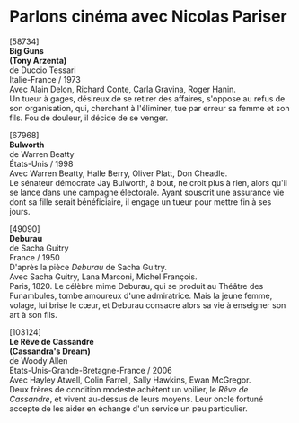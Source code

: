 # Parlons cinéma avec Nicolas Pariser

[58734]  
**Big Guns**  
**(Tony Arzenta)**  
de Duccio Tessari  
Italie-France / 1973  
Avec Alain Delon, Richard Conte, Carla Gravina, Roger Hanin.  
Un tueur à gages, désireux de se retirer des affaires, s'oppose au refus de son organisation, qui, cherchant à l'éliminer, tue par erreur sa femme et son fils. Fou de douleur, il décide de se venger.

[67968]  
**Bulworth**  
de Warren Beatty  
États-Unis / 1998  
Avec Warren Beatty, Halle Berry, Oliver Platt, Don Cheadle.  
Le sénateur démocrate Jay Bulworth, à bout, ne croit plus à rien, alors qu'il se lance dans une campagne électorale. Ayant souscrit une assurance vie dont sa fille serait bénéficiaire, il engage un tueur pour mettre fin à ses jours.

[49090]  
**Deburau**  
de Sacha Guitry  
France / 1950  
D'après la pièce _Deburau_ de Sacha Guitry.  
Avec Sacha Guitry, Lana Marconi, Michel François.  
Paris, 1820. Le célèbre mime Deburau, qui se produit au Théâtre des Funambules, tombe amoureux d'une admiratrice. Mais la jeune femme, volage, lui brise le cœur, et Deburau consacre alors sa vie à enseigner son art à son fils.

[103124]  
**Le Rêve de Cassandre**  
**(Cassandra's Dream)**  
de Woody Allen  
États-Unis-Grande-Bretagne-France / 2006  
Avec Hayley Atwell, Colin Farrell, Sally Hawkins, Ewan McGregor.  
Deux frères de condition modeste achètent un voilier, le _Rêve de Cassandre_, et vivent au-dessus de leurs moyens. Leur oncle fortuné accepte de les aider en échange d'un service un peu particulier.


